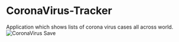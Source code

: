 # CoronaVirus-Tracker
Application which shows lists of corona virus cases all across world.
![CoronaVirus Save](https://user-images.githubusercontent.com/46043691/156884040-0753656f-231f-4452-b1e1-39b9075dd0b2.png)
